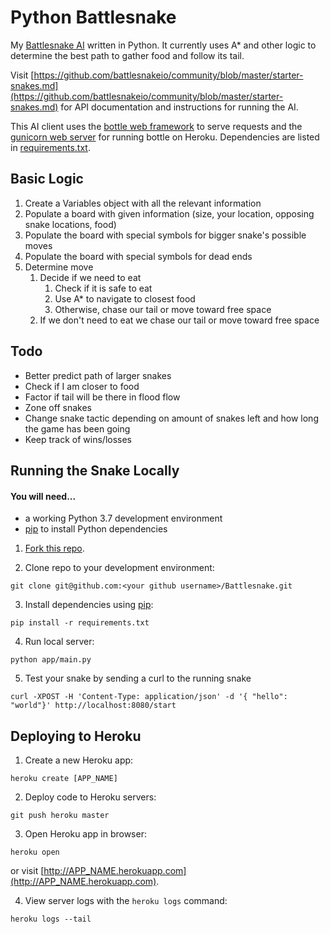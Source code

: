 # Python Battlesnake

My [Battlesnake AI](http://battlesnake.io) written in Python. It currently uses A\* and other logic to determine the best path to gather food and follow its tail.

Visit [https://github.com/battlesnakeio/community/blob/master/starter-snakes.md](https://github.com/battlesnakeio/community/blob/master/starter-snakes.md) for API documentation and instructions for running the AI.

This AI client uses the [bottle web framework](http://bottlepy.org/docs/dev/index.html) to serve requests and the [gunicorn web server](http://gunicorn.org/) for running bottle on Heroku. Dependencies are listed in [requirements.txt](requirements.txt).

## Basic Logic

1. Create a Variables object with all the relevant information
1. Populate a board with given information (size, your location, opposing snake locations, food)
1. Populate the board with special symbols for bigger snake's possible moves
1. Populate the board with special symbols for dead ends
1. Determine move
   1. Decide if we need to eat
      1. Check if it is safe to eat
      1. Use A* to navigate to closest food
      1. Otherwise, chase our tail or move toward free space
   1. If we don't need to eat we chase our tail or move toward free space

## Todo

- Better predict path of larger snakes
- Check if I am closer to food
- Factor if tail will be there in flood flow
- Zone off snakes
- Change snake tactic depending on amount of snakes left and how long the game has been going
- Keep track of wins/losses

## Running the Snake Locally

#### You will need...

- a working Python 3.7 development environment
- [pip](https://pip.pypa.io/en/latest/installing.html) to install Python dependencies

1. [Fork this repo](https://github.com/OliverMKing/Battlesnake/fork).

2. Clone repo to your development environment:

```
git clone git@github.com:<your github username>/Battlesnake.git
```

3. Install dependencies using [pip](https://pip.pypa.io/en/latest/installing.html):

```
pip install -r requirements.txt
```

4. Run local server:

```
python app/main.py
```

5. Test your snake by sending a curl to the running snake

```
curl -XPOST -H 'Content-Type: application/json' -d '{ "hello": "world"}' http://localhost:8080/start
```

## Deploying to Heroku

1. Create a new Heroku app:

```
heroku create [APP_NAME]
```

2. Deploy code to Heroku servers:

```
git push heroku master
```

3. Open Heroku app in browser:

```
heroku open
```

or visit [http://APP_NAME.herokuapp.com](http://APP_NAME.herokuapp.com).

4. View server logs with the `heroku logs` command:

```
heroku logs --tail
```
